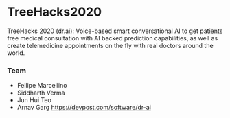 # TreeHacks2020
TreeHacks 2020 (dr.ai): Voice-based smart conversational AI to get patients free medical consultation with AI backed prediction capabilities, as well as create telemedicine appointments on the fly with real doctors around the world.

### Team
- Fellipe Marcellino
- Siddharth Verma
- Jun Hui Teo
- Arnav Garg
https://devpost.com/software/dr-ai
